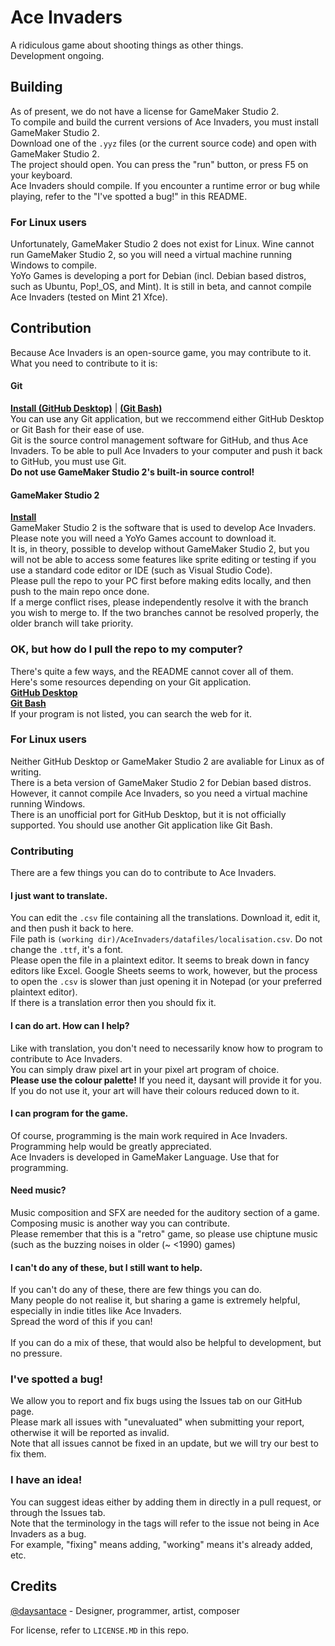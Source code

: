 # Ace Invaders
A ridiculous game about shooting things as other things.<br>
Development ongoing.

## Building
As of present, we do not have a license for GameMaker Studio 2.<br>
To compile and build the current versions of Ace Invaders, you must install GameMaker Studio 2.<br>
Download one of the `.yyz` files (or the current source code) and open with GameMaker Studio 2.<br>
The project should open. You can press the "run" button, or press F5 on your keyboard.<br>
Ace Invaders should compile. If you encounter a runtime error or bug while playing, refer to the "I've spotted a bug!" in this README.
### For Linux users
Unfortunately, GameMaker Studio 2 does not exist for Linux. Wine cannot run GameMaker Studio 2, so you will need a virtual machine running Windows to compile.<br>
YoYo Games is developing a port for Debian (incl. Debian based distros, such as Ubuntu, Pop!_OS, and Mint). It is still in beta, and cannot compile Ace Invaders (tested on Mint 21 Xfce).
## Contribution
Because Ace Invaders is an open-source game, you may contribute to it. What you need to contribute to it is:
#### Git
[**Install (GitHub Desktop)**](https://desktop.github.com/) | [**(Git Bash)**](https://git-scm.com/downloads)<br>
You can use any Git application, but we reccommend either GitHub Desktop or Git Bash for their ease of use.<br>
Git is the source control management software for GitHub, and thus Ace Invaders. To be able to pull Ace Invaders to your computer and push it back to GitHub, you must use Git.<br>
**Do not use GameMaker Studio 2's built-in source control!**

#### GameMaker Studio 2
[**Install**](https://accounts.yoyogames.com/downloads)<br>
GameMaker Studio 2 is the software that is used to develop Ace Invaders.<br>
Please note you will need a YoYo Games account to download it.<br>
It is, in theory, possible to develop without GameMaker Studio 2, but you will not be able to access some features like sprite editing or testing if you use a standard code editor or IDE (such as Visual Studio Code).
<br>
Please pull the repo to your PC first before making edits locally, and then push to the main repo once done.<br>
If a merge conflict rises, please independently resolve it with the branch you wish to merge to. If the two branches cannot be resolved properly, the older branch will take priority.<br>

### OK, but how do I pull the repo to my computer?
There's quite a few ways, and the README cannot cover all of them.<br>
Here's some resources depending on your Git application.<br>
[**GitHub Desktop**](https://docs.github.com/en/desktop/contributing-and-collaborating-using-github-desktop/adding-and-cloning-repositories/cloning-a-repository-from-github-to-github-desktop)<br>
[**Git Bash**](https://github.com/git-guides/git-clone)<br>
If your program is not listed, you can search the web for it.

### For Linux users
Neither GitHub Desktop or GameMaker Studio 2 are avaliable for Linux as of writing.<br>
There is a beta version of GameMaker Studio 2 for Debian based distros. However, it cannot compile Ace Invaders, so you need a virtual machine running Windows.<br>
There is an unofficial port for GitHub Desktop, but it is not officially supported. You should use another Git application like Git Bash.

### Contributing
There are a few things you can do to contribute to Ace Invaders.

#### I just want to translate.
You can edit the `.csv` file containing all the translations. Download it, edit it, and then push it back to here.<br>
File path is `(working dir)/AceInvaders/datafiles/localisation.csv`. Do not change the `.ttf`, it's a font.<br>
Please open the file in a plaintext editor. It seems to break down in fancy editors like Excel. Google Sheets seems to work, however, but the process to open the `.csv` is slower than just opening it in Notepad (or your preferred plaintext editor).<br>
If there is a translation error then you should fix it.

#### I can do art. How can I help?
Like with translation, you don't need to necessarily know how to program to contribute to Ace Invaders.<br>
You can simply draw pixel art in your pixel art program of choice.<br>
**Please use the colour palette!** If you need it, daysant will provide it for you.<br>
If you do not use it, your art will have their colours reduced down to it.

#### I can program for the game.
Of course, programming is the main work required in Ace Invaders.<br>
Programming help would be greatly appreciated.<br>
Ace Invaders is developed in GameMaker Language. Use that for programming.<br>

#### Need music?
Music composition and SFX are needed for the auditory section of a game.
Composing music is another way you can contribute.<br>
Please remember that this is a "retro" game, so please use chiptune music (such as the buzzing noises in older (~ <1990) games)

#### I can't do any of these, but I still want to help.
If you can't do any of these, there are few things you can do.<br>
Many people do not realise it, but sharing a game is extremely helpful, especially in indie titles like Ace Invaders.<br>
Spread the word of this if you can!<br>
<br>
If you can do a mix of these, that would also be helpful to development, but no pressure.

### I've spotted a bug!
We allow you to report and fix bugs using the Issues tab on our GitHub page.<br>
Please mark all issues with "unevaluated" when submitting your report, otherwise it will be reported as invalid.<br>
Note that all issues cannot be fixed in an update, but we will try our best to fix them.

### I have an idea!
You can suggest ideas either by adding them in directly in a pull request, or through the Issues tab.<br>
Note that the terminology in the tags will refer to the issue not being in Ace Invaders as a bug.<br>
For example, "fixing" means adding, "working" means it's already added, etc.<br>

## Credits
[@daysantace](https://github.com/daysantace) - Designer, programmer, artist, composer

For license, refer to `LICENSE.MD` in this repo.
